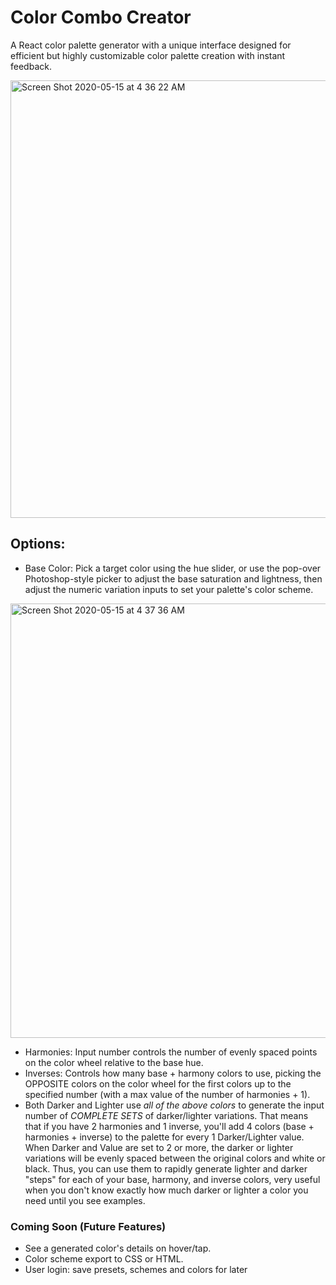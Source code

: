 # Color Combo Creator

A React color palette generator with a unique interface designed for efficient but highly customizable color palette creation with instant feedback.

<img width="700" alt="Screen Shot 2020-05-15 at 4 36 22 AM" src="https://user-images.githubusercontent.com/563233/82049100-a52b4e80-966a-11ea-9dd2-dd64c6fea709.png">

## Options:
 - Base Color: Pick a target color using the hue slider, or use the pop-over Photoshop-style picker to adjust the base saturation and lightness, then adjust the numeric variation inputs to set your palette's color scheme.
 
 <img width="695" alt="Screen Shot 2020-05-15 at 4 37 36 AM" src="https://user-images.githubusercontent.com/563233/82049091-a2305e00-966a-11ea-98ea-54432668d636.png">
 
 - Harmonies: Input number controls the number of evenly spaced points on the color wheel relative to the base hue.
 - Inverses:  Controls how many base + harmony colors to use, picking the OPPOSITE colors on the color wheel for the first colors up to the specified number (with a max value of the number of harmonies + 1).
  - Both Darker and Lighter use _all of the above colors_ to generate the input number of _COMPLETE SETS_ of darker/lighter variations. That means that if you have 2 harmonies and 1 inverse, you'll add 4 colors (base + harmonies + inverse) to the palette for every 1 Darker/Lighter value. When Darker and Value are set to 2 or more, the darker or lighter variations will be evenly spaced between the original colors and white or black. Thus, you can use them to rapidly generate lighter and darker "steps" for each of your base, harmony, and inverse colors, very useful when you don't know exactly how much darker or lighter a color you need until you see examples.

  ### Coming Soon (Future Features)
  - See a generated color's details on hover/tap.
  - Color scheme export to CSS or HTML.
  - User login: save presets, schemes and colors for later
